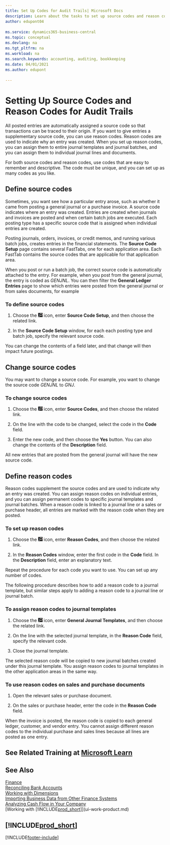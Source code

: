 ```yaml
---
title: Set Up Codes for Audit Trails| Microsoft Docs
description: Learn about the tasks to set up source codes and reason codes that you can use to track audit trails.
author: edupont04

ms.service: dynamics365-business-central
ms.topic: conceptual
ms.devlang: na
ms.tgt_pltfrm: na
ms.workload: na
ms.search.keywords: accounting, auditing, bookkeeping
ms.date: 04/01/2021
ms.author: edupont

---
```

# Setting Up Source Codes and Reason Codes for Audit Trails

All posted entries are automatically assigned a source code so that transactions can be traced to their origin. If you want to give entries a supplementary source code, you can use reason codes. Reason codes are used to indicate why an entry was created. When you set up reason codes, you can assign them to entire journal templates and journal batches, and you can assign them to individual journal lines and documents.  

For both source codes and reason codes, use codes that are easy to remember and descriptive. The code must be unique, and you can set up as many codes as you like.

## Define source codes

Sometimes, you want see how a particular entry arose, such as whether it came from posting a general journal or a purchase invoice. A source code indicates where an entry was created. Entries are created when journals and invoices are posted and when certain batch jobs are executed. Each posting type has a specific source code that is assigned when individual entries are created.  

Posting journals, orders, invoices, or credit memos, and running various batch jobs, creates entries in the financial statements. The **Source Code Setup** page contains several FastTabs, one for each application area. Each FastTab contains the source codes that are applicable for that application area.

When you post or run a batch job, the correct source code is automatically attached to the entry. For example, when you post from the general journal, the entry is coded as *GENJNL*. You can then filter the **General Ledger Entries** page to show which entries were posted from the general journal or from sales documents, for example

### To define source codes

1. Choose the ![Search for Page or Report](media/ui-search/search_small.png "Search for Page or Report icon") icon, enter **Source Code Setup**, and then choose the related link.  

2. In the **Source Code Setup** window, for each each posting type and batch job, specify the relevant source code.  

You can change the contents of a field later, and that change will then impact future postings.

## Change source codes

You may want to change a source code. For example, you want to change the source code *GENJNL* to *GNJ*.

### To change source codes

1. Choose the ![Search for Page or Report](media/ui-search/search_small.png "Search for Page or Report icon") icon, enter **Source Codes**, and then choose the related link.

2. On the line with the code to be changed, select the code in the **Code** field.

3. Enter the new code, and then choose the **Yes** button. You can also change the contents of the **Description** field.

All new entries that are posted from the general journal will have the new source code.

## Define reason codes

Reason codes supplement the source codes and are used to indicate why an entry was created. You can assign reason codes on individual entries, and you can assign permanent codes to specific journal templates and journal batches. When a reason code is linked to a journal line or a sales or purchase header, all entries are marked with the reason code when they are posted.  

### To set up reason codes

1. Choose the ![Search for Page or Report](media/ui-search/search_small.png "Search for Page or Report icon")  icon, enter **Reason Codes**, and then choose the related link.

2. In the **Reason Codes** window, enter the first code in the **Code** field. In the **Description** field, enter an explanatory text.

Repeat the procedure for each code you want to use. You can set up any number of codes.

The following procedure describes how to add a reason code to a journal template, but similar steps apply to adding a reason code to a journal line or journal batch.  

### To assign reason codes to journal templates

1. Choose the ![Search for Page or Report](media/ui-search/search_small.png "Search for Page or Report icon")  icon, enter **General Journal Templates**, and then choose the related link.

2. On the line with the selected journal template, in the **Reason Code** field, specify the relevant code.

3. Close the journal template.

The selected reason code will be copied to new journal batches created under this journal template. You assign reason codes to journal templates in the other application areas in the same way.

### To use reason codes on sales and purchase documents

1. Open the relevant sales or purchase document.

2. On the sales or purchase header, enter the code in the **Reason Code** field.

When the invoice is posted, the reason code is copied to each general ledger, customer, and vendor entry. You cannot assign different reason codes to the individual purchase and sales lines because all lines are posted as one entry.

## See Related Training at [Microsoft Learn](/learn/paths/set-up-financial-management-dynamics-365-business-central/)

## See Also

[Finance](finance.md)  
[Reconciling Bank Accounts](bank-manage-bank-accounts.md)  
[Working with Dimensions](finance-dimensions.md)  
[Importing Business Data from Other Finance Systems](across-import-data-configuration-packages.md)  
[Analyzing Cash Flow in Your Company](finance-analyze-cash-flow.md)  
[Working with [!INCLUDE[prod_short](includes/prod_short.md)]](ui-work-product.md)  

## [!INCLUDE[prod_short](includes/free_trial_md.md)]  


[!INCLUDE[footer-include](includes/footer-banner.md)]